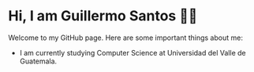 # Hi, I am Guillermo Santos 👋🏾
Welcome to my GitHub page. Here are some important things about me:
- I am currently studying Computer Science at Universidad del Valle de Guatemala.
